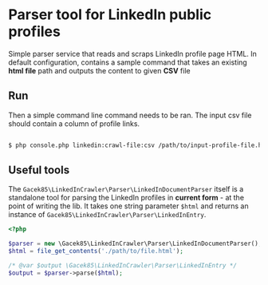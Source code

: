 Parser tool for LinkedIn public profiles
===

Simple parser service that reads and scraps LinkedIn profile page HTML. In default configuration, contains a sample command that takes an existing **html file** path and outputs the content to given **CSV** file


Run
---
Then a simple command line command needs to be ran. The input csv file should contain a column of profile links.

``` bash

$ php console.php linkedin:crawl-file:csv /path/to/input-profile-file.html /path/to/output-file.csv

```

Useful tools
---
The `Gacek85\LinkedInCrawler\Parser\LinkedInDocumentParser` itself is a standalone tool for parsing the LinkedIn profiles in **current form** - at the point of writing the lib. It takes one string parameter `$html` and returns an instance of `Gacek85\LinkedInCrawler\Parser\LinkedInEntry`.

``` php
<?php

$parser = new \Gacek85\LinkedInCrawler\Parser\LinkedInDocumentParser();
$html = file_get_contents('./path/to/file.html');

/* @var $output \Gacek85\LinkedInCrawler\Parser\LinkedInEntry */
$output = $parser->parse($html);
```